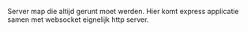 Server map die altijd gerunt moet werden. Hier komt express applicatie samen met websocket eignelijk http server.
